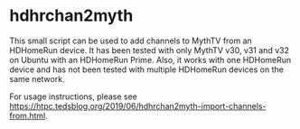 # hdhrchan2myth
This small script can be used to add channels to MythTV from an HDHomeRun device.  It has been tested with only MythTV v30, v31 and v32 on Ubuntu with an HDHomeRun Prime.  Also, it works with one HDHomeRun device and has not been tested with multiple HDHomeRun devices on the same network.

For usage instructions, please see https://htpc.tedsblog.org/2019/06/hdhrchan2myth-import-channels-from.html.
